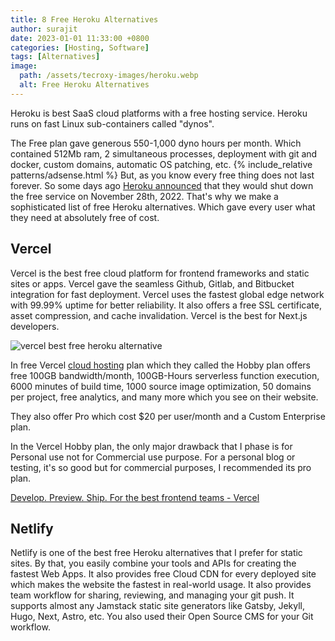 ```yaml
---
title: 8 Free Heroku Alternatives
author: surajit
date: 2023-01-01 11:33:00 +0800
categories: [Hosting, Software]
tags: [Alternatives]
image:
  path: /assets/tecroxy-images/heroku.webp
  alt: Free Heroku Alternatives
---
```


Heroku is best SaaS cloud platforms with a free hosting service. Heroku runs on fast Linux sub-containers called "dynos".

The Free plan gave generous 550-1,000 dyno hours per month. Which contained 512Mb ram, 2 simultaneous processes, deployment with git and docker, custom domains, automatic OS patching, etc. 
{% include_relative patterns/adsense.html %}
But, as you know every free thing does not last forever. So some days ago [Heroku announced](https://blog.heroku.com/next-chapter) that they would shut down the free service on November 28th, 2022. That's why we make a sophisticated list of free Heroku alternatives. Which gave every user what they need at absolutely free of cost.

## **Vercel**

Vercel is the best free cloud platform for frontend frameworks and static sites or apps. Vercel gave the seamless Github, Gitlab, and Bitbucket integration for fast deployment. Vercel uses the fastest global edge network with 99.99% uptime for better reliability. It also offers a free SSL certificate, asset compression, and cache invalidation. Vercel is the best for Next.js developers. 

![vercel best free heroku alternative](/assets/tecroxy-images/vercel.webp)

In free Vercel [cloud hosting](https://tecroxy.com/cloudways-review) plan which they called the Hobby plan offers free 100GB bandwidth/month, 100GB-Hours serverless function execution, 6000 minutes of build time, 1000 source image optimization, 50 domains per project, free analytics, and many more which you see on their website.

They also offer Pro which cost $20 per user/month and a Custom Enterprise plan.

In the Vercel Hobby plan, the only major drawback that I phase is for Personal use not for Commercial use purpose. For a personal blog or testing, it's so good but for commercial purposes, I recommended its pro plan.

[Develop. Preview. Ship. For the best frontend teams - Vercel](https://vercel.com/)

## **Netlify**

Netlify is one of the best free Heroku alternatives that I prefer for static sites. By that, you easily combine your tools and APIs for creating the fastest Web Apps. It also provides free Cloud CDN for every deployed site which makes the website the fastest in real-world usage. It also provides team workflow for sharing, reviewing, and managing your git push. It supports almost any Jamstack static site generators like Gatsby, Jekyll, Hugo, Next, Astro, etc. You also used their Open Source CMS for your Git workflow.
